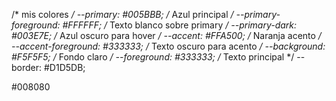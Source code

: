  /* mis colores */
  --primary: #005BBB;               /* Azul principal */
  --primary-foreground: #FFFFFF;   /* Texto blanco sobre primary */
  --primary-dark: #003E7E;          /* Azul oscuro para hover */
  --accent: #FFA500;                /* Naranja acento */
  --accent-foreground: #333333;    /* Texto oscuro para acento */
  --background: #F5F5F5;            /* Fondo claro */
  --foreground: #333333;            /* Texto principal */
  --border: #D1D5DB;   
  
  
  
  #008080